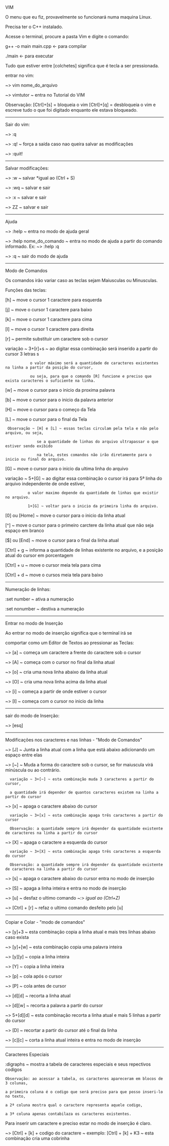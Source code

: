 VIM

O menu que eu fiz, provavelmente so funcionará numa maquina Linux.

Precisa ter o C++ instalado.

Acesse o terminal, procure a pasta Vim e digite o comando:

g++ -o main main.cpp  <- para compilar

./main <- para executar

Tudo que estiver entre [colchetes] significa que é tecla a ser pressionada.

entrar no vim:

~> vim nome_do_arquivo

~> vimtutor ~ entra no Tutorial do VIM

Observação: [Ctrl]+[s] = bloqueia o vim
            [Ctrl]+[q] = desbloqueia o vim e escreve tudo o que foi digitado enquanto ele estava bloqueado.      

******************************************************************************************************************************************

Sair do vim:

~> :q

~> :q! ~ força a saída caso nao queira salvar as modificações

~> :quit!

******************************************************************************************************************************************

Salvar modificações:

~> :w ~ salvar *igual ao (Ctrl + S)

~> :wq ~ salvar e sair

~> :x ~ salvar e sair

~> ZZ ~ salvar e sair

******************************************************************************************************************************************

Ajuda

~> :help ~ entra no modo de ajuda geral

~> :help nome_do_comando ~ entra no modo de ajuda a partir do comando informado. Ex: ~> :help :q

~> :q ~ sair do modo de ajuda

******************************************************************************************************************************************

Modo de Comandos

Os comandos irão variar caso as teclas sejam Maiusculas ou Minusculas.

Funções das teclas:

[h] ~ move o cursor 1 caractere para esquerda

[j] ~ move o cursor 1 caractere para baixo

[k] ~ move o cursor 1 caractere para cima

[l] ~ move o cursor 1 caractere para direita

[r] ~ permite substituir um caractere sob o cursor

   variação ~  3+[r]+s ~ ao digitar essa combinação será inserido a partir do cursor 3 letras s

               o valor máximo será a quantidade de caracteres existentes na linha a partir da posição do cursor,

               ou seja, para que o comando [R] funcione e preciso que exista caracteres o suficiente na linha.

[w] ~ move o cursor para o inicio da proxima palavra

[b] ~ move o cursor para o inicio da palavra anterior

[H] ~ move o cursor para o começo da Tela

[L] ~ move o cursor para o final da Tela

     Observação ~ [H] e [L] ~ essas teclas circulam pela tela e não pelo arquivo, ou seja,

                  se a quantidade de linhas do arquivo ultrapassar o que estiver sendo exibido

                  na tela, estes comandos não irão diretamente para o inicio ou final do arquivo.

[G] ~ move o cursor para o inicio da ultima linha do arquivo

   variação ~ 5+[G] ~ ao digitar essa combinação o cursor irá para 5ª linha do arquivo independente de onde estiver,

              o valor maximo depende da quantidade de linhas que existir no arquivo.

              1+[G] ~ voltar para o inicio da primeira linha do arquivo.

[0] ou [Home] ~ move o cursor para o inicio da linha atual  

[^] ~ move o cursor para o primeiro carctere da linha atual que não seja espaço em branco

[$] ou [End] ~ move o cursor para o final da linha atual

[Ctrl] + g ~ informa a quantidade de linhas existente no arquivo, e a posição atual do cursor em porcentagem

[Ctrl] + u ~ move o cursor meia tela para cima

[Ctrl] + d ~ move o cursos meia tela para baixo          

******************************************************************************************************************************************

Numeração de linhas:

:set number ~ ativa a numeração

:set nonumber ~ destiva a numeração

******************************************************************************************************************************************

Entrar no modo de Inserção

Ao entrar no modo de inserção significa que o terminal irá se

comportar como um Editor de Textos ao pressionar as Teclas:

~> [a] ~ começa um caractere a frente do caractere sob o cursor

~> [A] ~ começa com o cursor no final da linha atual

~> [o] ~ cria uma nova linha abaixo da linha atual

~> [O] ~ cria uma nova linha acima da linha atual

~> [i] ~ começa a partir de onde estiver o cursor

~> [I] ~ começa com o cursor no inicio da linha

******************************************************************************************************************************************

sair do modo de Inserção:

~> [esq]

*******************************************************************************************************************************************

Modificações nos caracteres e nas linhas - "Modo de Comandos"

~> [J] ~ Junta a linha atual com a linha que está abaixo adicionando um espaço entre elas

~> [~] ~ Muda a forma do caractere sob o cursor, se for maiuscula virá minúscula ou ao contrário.

      variação ~ 3+[~] ~ esta combinação muda 3 caracteres a partir do cursor,

      a quantidade irá depender de quantos caracteres existem na linha a partir do cursor

~> [x] ~ apaga o caractere abaixo do cursor

      variação ~ 3+[x] ~ esta combinação apaga três caracteres a partir do cursor

      Observação: a quantidade sempre irá depender da quantidade existente de caracteres na linha a partir do cursor

~> [X] ~ apaga o caractere a esquerda do cursor

      variação ~ 3+[X] ~ esta combinação apaga três caracteres a esquerda do cursor

      Observação: a quantidade sempre irá depender da quantidade existente de caracteres na linha a partir do cursor

~> [s] ~ apaga o caractere abaixo do cursor entra no modo de inserção

~> [S] ~ apaga a linha inteira e entra no modo de inserção

~> [u] ~ desfaz o ultimo comando ~:> *igual ao (Ctrl+Z)*

~> [Ctrl] + [r] ~ refaz o ultimo comando desfeito pelo [u]

*******************************************************************************************************************************************

Copiar e Colar - "modo de comandos"

~> [y]+3 ~ esta combinação copia a linha atual e mais tres linhas abaixo caso exista

~> [y]+[w] ~ esta combinação copia uma palavra inteira

~> [y][y] ~ copia a linha inteira

~> [Y] ~ copia a linha inteira

~> [p] ~ cola após o cursor

~> [P] ~ cola antes de cursor

~> [d][d] ~ recorta a linha atual

~> [d][w] ~ recorta a palavra a partir do cursor

~> 5+[d][d] ~ esta combinação recorta a linha atual e mais 5 linhas a partir do cursor

~> [D] ~ recortar a partir do cursor até o final da linha

~> [c][c] ~ corta a linha atual inteira e entra no modo de inserção

*******************************************************************************************************************************************

Caracteres Especiais

:digraphs ~ mostra a tabela de caracteres especiais e seus repectivos codigos

    Observação: ao acessar a tabela, os caracteres apareceram em blocos de 3 colunas,

    a primeira coluna é o codigo que será preciso para que posso inseri-lo no texto,

    a 2ª coluna mostra qual o caractere representa aquele codigo,

    a 3ª coluna apenas contabilaza os caracteres existentes.

 Para inserir um caractere e preciso estar no modo de inserção é claro.

~> [Ctrl] + [k] + codigo do caractere ~ exemplo: [Ctrl] + [k] + K3 ~ esta combinação cria uma cobrinha
